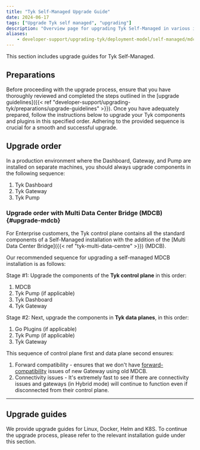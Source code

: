 ```yaml
---
title: "Tyk Self-Managed Upgrade Guide"
date: 2024-06-17
tags: ["Upgrade Tyk self managed", "upgrading"]
description: "Overview page for upgrading Tyk Self-Managed in various installation types"
aliases:
    - developer-support/upgrading-tyk/deployment-model/self-managed/mdcb
---
```


This section includes upgrade guides for Tyk Self-Managed.

## Preparations
Before proceeding with the upgrade process, ensure that you have thoroughly reviewed and completed the steps outlined in
the [upgrade guidelines]({{< ref "developer-support/upgrading-tyk/preparations/upgrade-guidelines" >}}).
Once you have adequately prepared, follow the instructions below to upgrade your Tyk components and plugins in this
specified order. Adhering to the provided sequence is crucial for a smooth and successful upgrade.

## Upgrade order
In a production environment where the Dashboard, Gateway, and Pump are installed on separate machines, you should always
upgrade components in the following sequence:

1. Tyk Dashboard
2. Tyk Gateway
3. Tyk Pump


### Upgrade order with Multi Data Center Bridge (MDCB) {#upgrade-mdcb}
For Enterprise customers, the Tyk control plane contains all the standard components of a Self-Managed installation with
the addition of the [Multi Data Center Bridge]({{< ref "tyk-multi-data-centre" >}}) (MDCB).

Our recommended sequence for upgrading a self-managed MDCB installation is as follows:

Stage #1: Upgrade the components of the **Tyk control plane** in this order:

1. MDCB
2. Tyk Pump (if applicable)
3. Tyk Dashboard
4. Tyk Gateway

Stage #2: Next, upgrade the components in **Tyk data planes**, in this order:

1. Go Plugins (if applicable)
2. Tyk Pump (if applicable)
3. Tyk Gateway

This sequence of control plane first and data plane second ensures:
1. Forward compatibility - ensures that we don't have [forward-compatibility](https://en.wikipedia.org/wiki/Forward_compatibility#:~:text=Forward%20compatibility%20for%20the%20older,format%20of%20the%20older%20system.)
issues of new Gateway using old MDCB.
2. Connectivity issues - It's extremely fast to see if there are connectivity issues and gateways (in Hybrid mode) will
continue to function even if disconnected from their control plane.

---

## Upgrade guides
We provide upgrade guides for Linux, Docker, Helm and K8S. To continue the upgrade process, please refer to the relevant
installation guide under this section.

